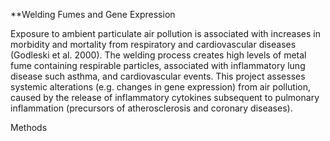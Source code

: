 **Welding Fumes and Gene Expression

Exposure to ambient particulate air pollution is associated with increases in morbidity and mortality from respiratory and cardiovascular diseases (Godleski et al. 2000). The welding process creates high levels of metal fume containing respirable particles, associated with inflammatory lung disease such asthma, and cardiovascular events. This project assesses systemic alterations (e.g. changes in gene expression) from air pollution, caused by the release of inflammatory cytokines subsequent to pulmonary inflammation (precursors of atherosclerosis and coronary diseases). 

Methods
